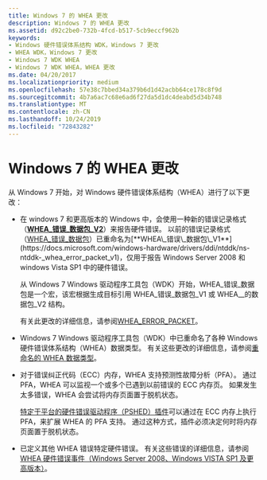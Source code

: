 ```yaml
---
title: Windows 7 的 WHEA 更改
description: Windows 7 的 WHEA 更改
ms.assetid: d92c2be0-732b-4fcd-b517-5cb9eccf962b
keywords:
- Windows 硬件错误体系结构 WDK，Windows 7 更改
- WHEA WDK，Windows 7 更改
- Windows 7 WDK WHEA
- Windows 7 WDK WHEA，WHEA 更改
ms.date: 04/20/2017
ms.localizationpriority: medium
ms.openlocfilehash: 57e38c7bbed34a379b6d1d42acbb64ce178c8f9d
ms.sourcegitcommit: 4b7a6ac7c68e6ad6f27da5d1dc4deabd5d34b748
ms.translationtype: MT
ms.contentlocale: zh-CN
ms.lasthandoff: 10/24/2019
ms.locfileid: "72843282"
---
```

# <a name="whea-changes-for-windows-7"></a>Windows 7 的 WHEA 更改


从 Windows 7 开始，对 Windows 硬件错误体系结构（WHEA）进行了以下更改：

-   在 windows 7 和更高版本的 Windows 中，会使用一种新的错误记录格式（[**WHEA\_错误\_数据包\_V2**](https://docs.microsoft.com/windows-hardware/drivers/ddi/ntddk/ns-ntddk-_whea_error_packet_v2)）来报告硬件错误。 以前的错误记录格式（[WHEA\_错误\_数据包](https://docs.microsoft.com/previous-versions/windows/hardware/drivers/ff560465(v=vs.85))）已重命名为[**WHEA\_错误\_数据包\_V1**](https://docs.microsoft.com/windows-hardware/drivers/ddi/ntddk/ns-ntddk-_whea_error_packet_v1)，仅用于报告 Windows Server 2008 和 windows Vista SP1 中的硬件错误。

    从 Windows 7 Windows 驱动程序工具包（WDK）开始，WHEA\_错误\_数据包是一个宏，该宏根据生成目标引用 WHEA\_错误\_数据包\_V1 或 WHEA\_\_的数据包\_V2 结构。

    有关此更改的详细信息，请参阅[WHEA\_ERROR\_PACKET](https://docs.microsoft.com/previous-versions/windows/hardware/drivers/ff560465(v=vs.85))。

-   Windows 7 Windows 驱动程序工具包（WDK）中已重命名了各种 Windows 硬件错误体系结构（WHEA）数据类型。 有关这些更改的详细信息，请参阅[重命名的 WHEA 数据类型](renamed-whea-data-types.md)。

-   对于错误纠正代码（ECC）内存，WHEA 支持预测性故障分析（PFA）。 通过 PFA，WHEA 可以监视一个或多个已遇到以前错误的 ECC 内存页。 如果发生太多错误，WHEA 会尝试将内存页面置于脱机状态。

    [特定于平台的硬件错误驱动程序（PSHED）插件](platform-specific-hardware-error-driver-plug-ins2.md)可以通过在 ECC 内存上执行 PFA，来扩展 WHEA 的 PFA 支持。 通过这种方式，插件必须决定何时将内存页面置于脱机状态。

-   已定义其他 WHEA 错误特定硬件错误。 有关这些错误的详细信息，请参阅[WHEA 硬件错误事件（Windows Server 2008、Windows VISTA SP1 及更高版本）](https://docs.microsoft.com/previous-versions/windows/hardware/drivers/ff560537(v=vs.85))。

 

 




